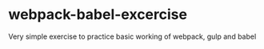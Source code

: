 # webpack-babel-excercise

Very simple exercise to practice basic working of webpack, gulp and babel 
